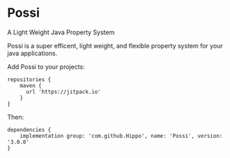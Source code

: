 # Possi
A Light Weight Java Property System

Possi is a super efficent, light weight, and flexible property system for your java applications.


Add Possi to your projects:

```
repositories {
    maven {
      url 'https://jitpack.io'
    }
}
```

Then:

```
dependencies {
    implementation group: 'com.github.Hippo', name: 'Possi', version: '3.0.0'
}
```
